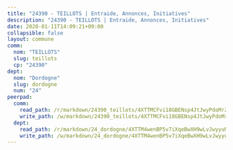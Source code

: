 ```yaml
---
title: "24390 - TEILLOTS | Entraide, Annonces, Initiatives"
description: "24390 - TEILLOTS | Entraide, Annonces, Initiatives"
date: 2020-01-11T14:09:21+09:00
collapsible: false
layout: commune
comm:
  nom: "TEILLOTS"
  slug: teillots
  cp: "24390"
dept:
  nom: "Dordogne"
  slug: dordogne
  num: "24"
peerpad:
  comm:
    read_path: /r/markdown/24390_teillots/4XTTMCFvi18GBENsp4JtJwyPdoMrZKbCgksKvwPKsBWPKqY9P
    write_path: /w/markdown/24390_teillots/4XTTMCFvi18GBENsp4JtJwyPdoMrZKbCgksKvwPKsBWPKqY9P-K3TgUeRyqNrAWEDnnF3bXCqjWhEbam8DRjG7KhmVkaC9J1m2STAgjh3Z92Vv19TXhBX992FJHWMuTbQw9MjpwJ2sXaopzQEzttAKuDiDDBEb3yC8hEP4LiEmZ1SzMGT5X7ssGb9K
  dept:
    read_path: /r/markdown/24_dordogne/4XTTM4wenBP5v7iXqeBwXH9wLvJwyyuNKzLxRyGzSZXmCuzgg
    write_path: /w/markdown/24_dordogne/4XTTM4wenBP5v7iXqeBwXH9wLvJwyyuNKzLxRyGzSZXmCuzgg-K3TgUusQQUSAmJPXozCTSBeqjqksxkVWGVxtHwEFrs5RuocQr8weKG2oQg7MVeg2F9Hhv7ggtBiBU8D9pdXEPa9M67VU3BzgAG9BCtQw3VY3Xcxk2YSegk3iUXMkpicGxxJr7mWp
---
```


